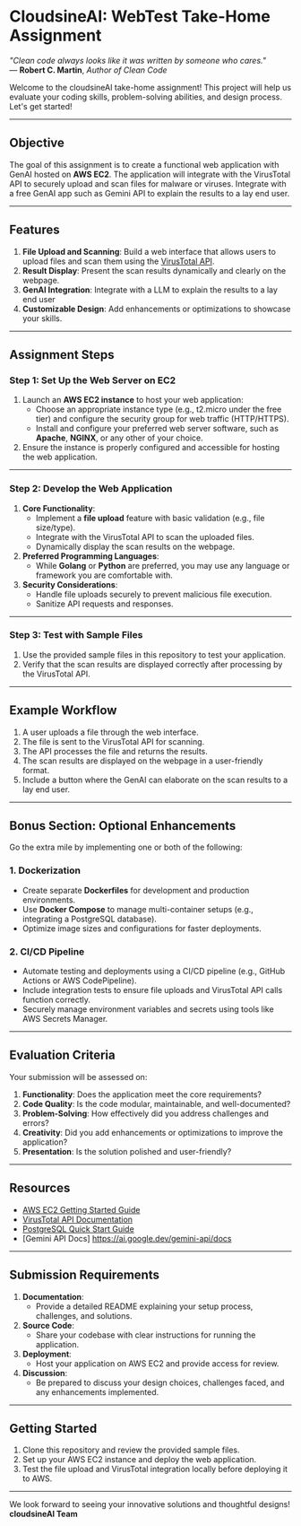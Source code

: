 # **CloudsineAI: WebTest Take-Home Assignment**

*"Clean code always looks like it was written by someone who cares."*  
— **Robert C. Martin**, *Author of Clean Code*

Welcome to the cloudsineAI take-home assignment! This project will help us evaluate your coding skills, problem-solving abilities, and design process. Let's get started!

---

## **Objective**
The goal of this assignment is to create a functional web application with GenAI hosted on **AWS EC2**. The application will integrate with the VirusTotal API to securely upload and scan files for malware or viruses.  Integrate with a free GenAI app such as Gemini API to explain the results to a lay end user.  

---

## **Features**
1. **File Upload and Scanning**: Build a web interface that allows users to upload files and scan them using the [VirusTotal API](https://docs.virustotal.com/reference/overview).
2. **Result Display**: Present the scan results dynamically and clearly on the webpage.
3. **GenAI Integration**: Integrate with a LLM to explain the results to a lay end user
4. **Customizable Design**: Add enhancements or optimizations to showcase your skills.

---

## **Assignment Steps**

### **Step 1: Set Up the Web Server on EC2**
1. Launch an **AWS EC2 instance** to host your web application:
   - Choose an appropriate instance type (e.g., t2.micro under the free tier) and configure the security group for web traffic (HTTP/HTTPS).  
   - Install and configure your preferred web server software, such as **Apache**, **NGINX**, or any other of your choice.
2. Ensure the instance is properly configured and accessible for hosting the web application.

---

### **Step 2: Develop the Web Application**
1. **Core Functionality**:
   - Implement a **file upload** feature with basic validation (e.g., file size/type).
   - Integrate with the VirusTotal API to scan the uploaded files.
   - Dynamically display the scan results on the webpage.
2. **Preferred Programming Languages**:
   - While **Golang** or **Python** are preferred, you may use any language or framework you are comfortable with.
3. **Security Considerations**:
   - Handle file uploads securely to prevent malicious file execution.
   - Sanitize API requests and responses.

---

### **Step 3: Test with Sample Files**
1. Use the provided sample files in this repository to test your application.
2. Verify that the scan results are displayed correctly after processing by the VirusTotal API.

---

## **Example Workflow**
1. A user uploads a file through the web interface.
2. The file is sent to the VirusTotal API for scanning.  
3. The API processes the file and returns the results.  
4. The scan results are displayed on the webpage in a user-friendly format.
5. Include a button where the GenAI can elaborate on the scan results to a lay end user.

---

## **Bonus Section: Optional Enhancements**
Go the extra mile by implementing one or both of the following:

### **1. Dockerization**
- Create separate **Dockerfiles** for development and production environments.
- Use **Docker Compose** to manage multi-container setups (e.g., integrating a PostgreSQL database).
- Optimize image sizes and configurations for faster deployments.

### **2. CI/CD Pipeline**
- Automate testing and deployments using a CI/CD pipeline (e.g., GitHub Actions or AWS CodePipeline).
- Include integration tests to ensure file uploads and VirusTotal API calls function correctly.
- Securely manage environment variables and secrets using tools like AWS Secrets Manager.

---

## **Evaluation Criteria**
Your submission will be assessed on:
1. **Functionality**: Does the application meet the core requirements?  
2. **Code Quality**: Is the code modular, maintainable, and well-documented?  
3. **Problem-Solving**: How effectively did you address challenges and errors?  
4. **Creativity**: Did you add enhancements or optimizations to improve the application?  
5. **Presentation**: Is the solution polished and user-friendly?  

---

## **Resources**
- [AWS EC2 Getting Started Guide](https://docs.aws.amazon.com/AWSEC2/latest/UserGuide/get-set-up-for-amazon-ec2.html)  
- [VirusTotal API Documentation](https://docs.virustotal.com/reference/overview)  
- [PostgreSQL Quick Start Guide](https://www.postgresql.org/docs/current/tutorial.html)  
- [Gemini API Docs] https://ai.google.dev/gemini-api/docs
---

## **Submission Requirements**
1. **Documentation**:
   - Provide a detailed README explaining your setup process, challenges, and solutions.  
2. **Source Code**:
   - Share your codebase with clear instructions for running the application.  
3. **Deployment**:
   - Host your application on AWS EC2 and provide access for review.  
4. **Discussion**:
   - Be prepared to discuss your design choices, challenges faced, and any enhancements implemented.

---

## **Getting Started**
1. Clone this repository and review the provided sample files.  
2. Set up your AWS EC2 instance and deploy the web application.  
3. Test the file upload and VirusTotal integration locally before deploying it to AWS.

---

We look forward to seeing your innovative solutions and thoughtful designs!  
**cloudsineAI Team**  
